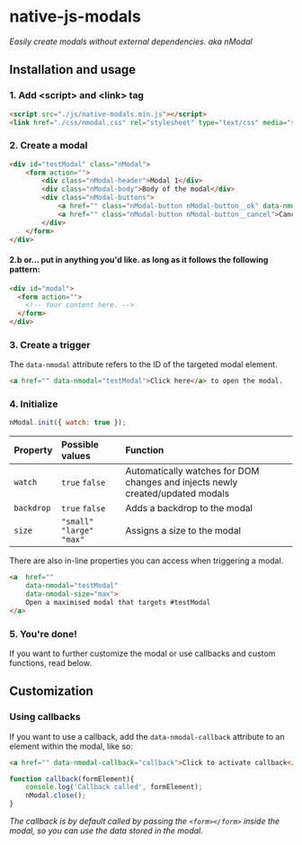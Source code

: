 # native-js-modals
_Easily create modals without external dependencies._
_aka nModal_

## Installation and usage

### 1. Add &lt;script&gt; and &lt;link&gt; tag
```html
<script src="./js/native-modals.min.js"></script>
<link href="./css/nmodal.css" rel="stylesheet" type="text/css" media="screen, handheld, projection">
```

### 2. Create a modal
```html
<div id="testModal" class="nModal">
    <form action="">
        <div class="nModal-header">Modal 1</div>
        <div class="nModal-body">Body of the modal</div>
        <div class="nModal-buttons">
            <a href="" class="nModal-button nModal-button__ok" data-nmodal-callback="callback">Ok</a>
            <a href="" class="nModal-button nModal-button__cancel">Cancel</a>
        </div>
    </form>
</div>
```
#### 2.b or... put in anything you'd like. as long as it follows the following pattern:
```html
<div id="modal">
  <form action="">
    <!-- Your content here. -->
  </form>
</div>
```

### 3. Create a trigger
The ```data-nmodal``` attribute refers to the ID of the targeted modal element.
```html
<a href="" data-nmodal="testModal">Click here</a> to open the modal.
```


### 4. Initialize
```javascript
nModal.init({ watch: true });
```


| Property        | Possible values           | Function  |
| --------------- |:-------------------------| :---------|
| ```watch```           | ```true``` ```false```                | Automatically watches for DOM changes and injects newly created/updated modals |
| ```backdrop```        | ```true``` ```false```                | Adds a backdrop to the modal |
| ```size```            | ```"small"``` ```"large"``` ```"max"```                | Assigns a size to the modal |

There are also in-line properties you can access when triggering a modal.
```html
<a  href=""
    data-nmodal="testModal"
    data-nmodal-size="max">
    Open a maximised modal that targets #testModal
</a>
```

### 5. You're done!
If you want to further customize the modal or use callbacks and custom functions, read below.

## Customization
### Using callbacks
If you want to use a callback, add the ```data-nmodal-callback``` attribute to an element within the modal, like so:

```html
<a href="" data-nmodal-callback="callback">Click to activate callback</a>
```

```javascript
function callback(formElement){
    console.log('Callback called', formElement);
    nModal.close();
}
```

*The callback is by default called by passing the ```<form></form>``` inside the modal, so you can use the data stored in the modal.*